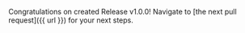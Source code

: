 Congratulations on created Release v1.0.0! Navigate to [the next pull request]({{ url }}) for your next steps.